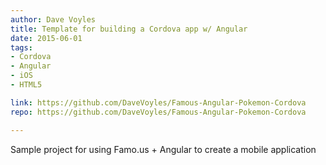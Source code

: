 ```yaml
---
author: Dave Voyles
title: Template for building a Cordova app w/ Angular
date: 2015-06-01
tags: 
- Cordova
- Angular
- iOS
- HTML5

link: https://github.com/DaveVoyles/Famous-Angular-Pokemon-Cordova
repo: https://github.com/DaveVoyles/Famous-Angular-Pokemon-Cordova

---
```

Sample project for using Famo.us + Angular to create a mobile application
